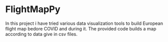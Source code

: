 # FlightMapPy
In this project i have tried various data visualization tools to build European flight map bedore COVID and during it. The provided code builds a map according to data give in csv files.
